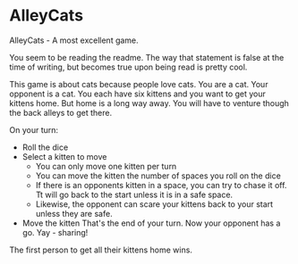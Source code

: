 AlleyCats
=========

AlleyCats - A most excellent game.

You seem to be reading the readme. The way that statement is false at the time of writing, but becomes true upon being read is pretty cool.

This game is about cats because people love cats. 
You are a cat. Your opponent is a cat. You each have six kittens and you want to get your kittens home.
But home is a long way away. You will have to venture though the back alleys to get there.

On your turn:
* Roll the dice
* Select a kitten to move
  - You can only move one kitten per turn
  - You can move the kitten the number of spaces you roll on the dice
  - If there is an opponents kitten in a space, you can try to chase it off. Tt will go back to the start unless it is in a safe space.
  - Likewise, the opponent can scare your kittens back to your start unless they are safe.
* Move the kitten
That's the end of your turn. Now your opponent has a go. Yay - sharing!

The first person to get all their kittens home wins. 
